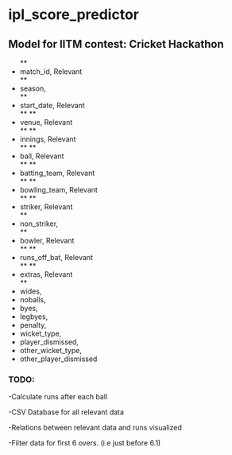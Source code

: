 <h1>ipl_score_predictor</h1>
<h2>Model for IITM contest: Cricket Hackathon</h2>

<ul list-style-type:disc>
**<li>match_id, Relevant</li>**
<li>season,</li>
**<li>start_date, Relevant</li>**
**<li>venue, Relevant</li>**
**<li>innings, Relevant</li>**
**<li>ball, Relevant</li>**
**<li>batting_team, Relevant</li>**
**<li>bowling_team, Relevant</li>**
**<li>striker, Relevant</li>**
<li>non_striker,</li>
**<li>bowler, Relevant</li>**
**<li>runs_off_bat, Relevant</li>**
**<li>extras, Relevant</li>**
<li>wides,</li>
<li>noballs,</li>
<li>byes,</li>
<li>legbyes,</li>
<li>penalty,</li>
<li>wicket_type,</li>
<li>player_dismissed,</li>
<li>other_wicket_type,</li>
<li>other_player_dismissed</li>
</ul>


<h3>TODO:</h3>
<p>-Calculate runs after each ball</p>
<p>-CSV Database for all relevant data</p>
<p>-Relations between relevant data and runs visualized</p>
<p>-Filter data for first 6 overs. (i.e just before 6.1)</p>
